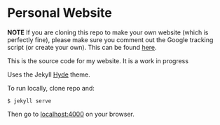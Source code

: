 # Personal Website

**NOTE** If you are cloning this repo to make your own website (which is perfectly fine), please make sure you comment out the Google tracking script (or create your own). This can be found [here](https://github.com/AparaV/aparav.github.io/blob/master/_includes/head.html#L57).


This is the source code for my website. It is a work in progress

Uses the Jekyll [Hyde](https://github.com/poole/hyde) theme.

To run locally, clone repo and:
```shell
$ jekyll serve
```
Then go to [localhost:4000](localhost:4000) on your browser.
